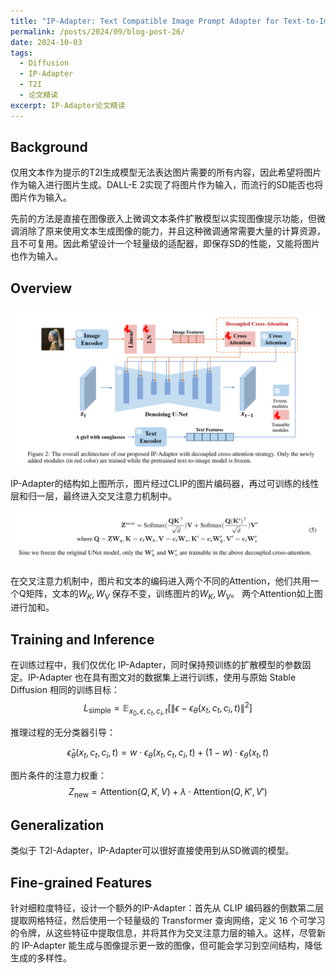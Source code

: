 ```yaml
---
title: "IP-Adapter: Text Compatible Image Prompt Adapter for Text-to-Image Diffusion Models 论文精读"
permalink: /posts/2024/09/blog-post-26/
date: 2024-10-03
tags:
  - Diffusion
  - IP-Adapter
  - T2I
  - 论文精读
excerpt: IP-Adapter论文精读
---
```


## Background
仅用文本作为提示的T2I生成模型无法表达图片需要的所有内容，因此希望将图片作为输入进行图片生成。DALL-E 2实现了将图片作为输入，而流行的SD能否也将图片作为输入。

先前的方法是直接在图像嵌入上微调文本条件扩散模型以实现图像提示功能，但微调消除了原来使用文本生成图像的能力，并且这种微调通常需要大量的计算资源，且不可复用。因此希望设计一个轻量级的适配器，即保存SD的性能，又能将图片也作为输入。

## Overview

<div style="text-align: center;">
  <img src='/images/27/27-1.png' width='1000' height='auto'>
</div>

IP-Adapter的结构如上图所示，图片经过CLIP的图片编码器，再过可训练的线性层和归一层，最终进入交叉注意力机制中。

<div style="text-align: center;">
  <img src='/images/27/27-2.png' width='500' height='auto'>
</div>

在交叉注意力机制中，图片和文本的编码进入两个不同的Attention，他们共用一个Q矩阵，文本的$W_K,W_V$ 保存不变，训练图片的$W_K,W_V$。 两个Attention如上图进行加和。

## Training and Inference

在训练过程中，我们仅优化 IP-Adapter，同时保持预训练的扩散模型的参数固定。IP-Adapter 也在具有图文对的数据集上进行训练，使用与原始 Stable Diffusion 相同的训练目标：
$$ L_{\text{simple}} = \mathbb{E}_{x_0, \epsilon, c_t, c_i, t} \left[ \| \epsilon - \epsilon_{\theta}( x_t, c_t, c_i, t ) \|^2 \right] $$

推理过程的无分类器引导：

$$ \hat{\epsilon}_{\theta}(x_t, c_t, c_i, t) = w \cdot \epsilon_{\theta}(x_t, c_t, c_i, t) + (1 - w) \cdot \epsilon_{\theta}(x_t, t)
$$

图片条件的注意力权重：
$$ Z_{\text{new}} = \text{Attention}(Q, K, V) + \lambda \cdot \text{Attention}(Q, K', V')
$$

## Generalization
类似于 T2I-Adapter，IP-Adapter可以很好直接使用到从SD微调的模型。

## Fine-grained Features
针对细粒度特征，设计一个额外的IP-Adapter：首先从 CLIP 编码器的倒数第二层提取网格特征，然后使用一个轻量级的 Transformer 查询网络，定义 16 个可学习的令牌，从这些特征中提取信息，并将其作为交叉注意力层的输入。这样，尽管新的 IP-Adapter 能生成与图像提示更一致的图像，但可能会学习到空间结构，降低生成的多样性。